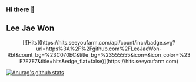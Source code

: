### Hi there 👋

## Lee Jae Won

<center>[![Hits](https://hits.seeyoufarm.com/api/count/incr/badge.svg?url=https%3A%2F%2Fgithub.com%2FLeeJaeWon-Rbt&count_bg=%23C070EC&title_bg=%23555555&icon=&icon_color=%23E7E7E7&title=hits&edge_flat=false)](https://hits.seeyoufarm.com)</center>  

[![Anurag's github stats](https://github-readme-stats.vercel.app/api?username=LeeJaeWon-Rbt)](https://github.com/anuraghazra/github-readme-stats)  

<!--
**LeeJaeWon-Rbt/LeeJaeWon-Rbt** is a ✨ _special_ ✨ repository because its `README.md` (this file) appears on your GitHub profile.

Here are some ideas to get you started:


  
- 🔭 I’m currently working on ...
- 🌱 I’m currently learning ...
- 👯 I’m looking to collaborate on ...
- 🤔 I’m looking for help with ...
- 💬 Ask me about ...
- 📫 How to reach me: ...
- 😄 Pronouns: ...
- ⚡ Fun fact: ...
-->
